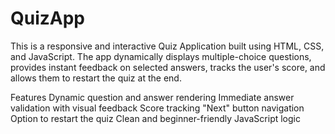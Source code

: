 # QuizApp
This is a responsive and interactive Quiz Application built using HTML, CSS, and JavaScript. The app dynamically displays multiple-choice questions, provides instant feedback on selected answers, tracks the user's score, and allows them to restart the quiz at the end.

Features
Dynamic question and answer rendering
Immediate answer validation with visual feedback
Score tracking
"Next" button navigation
Option to restart the quiz
Clean and beginner-friendly JavaScript logic

